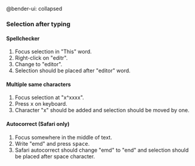 @bender-ui: collapsed

### Selection after typing

#### Spellchecker

1. Focus selection in "This" word.
2. Right-click on "editr".
3. Change to "editor".
4. Selection should be placed after "editor" word.

#### Multiple same characters

1. Focus selection at "x^xxxx".
2. Press <kbd>x</kbd> on keyboard.
3. Character "x" should be added and selection should be moved by one.

#### Autocorrect (Safari only)

1. Focus somewhere in the middle of text.
2. Write "emd" and press <kbd>space</kbd>.
3. Safari autocorrect should change "emd" to "end" and selection should be placed after space character.
